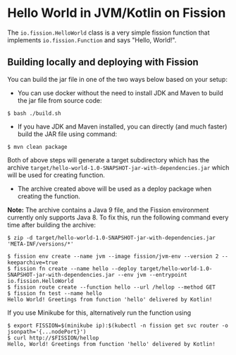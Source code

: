 # Hello World in JVM/Kotlin on Fission

The `io.fission.HelloWorld` class is a very simple fission function that implements `io.fission.Function` and says "Hello, World!".

## Building locally and deploying with Fission

You can build the jar file in one of the two ways below based on your setup:

- You can use docker without the need to install JDK and Maven to build the jar file from source code:

```shell script
$ bash ./build.sh

```
- If you have JDK and Maven installed, you can directly (and much faster) build the JAR file using command:

```shell script
$ mvn clean package
```

Both of above steps will generate a target subdirectory which has the archive `target/hello-world-1.0-SNAPSHOT-jar-with-dependencies.jar` which will be used for creating function.

- The archive created above will be used as a deploy package when creating the function.

**Note:** The archive contains a Java 9 file, and the Fission environment currently only supports Java 8. To fix this,
run the following command every time after building the archive:

```shell script
$ zip -d target/hello-world-1.0-SNAPSHOT-jar-with-dependencies.jar 'META-INF/versions/*'
```

```shell script
$ fission env create --name jvm --image fission/jvm-env --version 2 --keeparchive=true
$ fission fn create --name hello --deploy target/hello-world-1.0-SNAPSHOT-jar-with-dependencies.jar --env jvm --entrypoint io.fission.HelloWorld
$ fission route create --function hello --url /hellop --method GET
$ fission fn test --name hello
Hello World! Greetings from function 'hello' delivered by Kotlin!
```

If you use Minikube for this, alternatively run the function using

```shell script
$ export FISSION=$(minikube ip):$(kubectl -n fission get svc router -o jsonpath='{...nodePort}')
$ curl http://$FISSION/hellop
Hello, World! Greetings from function 'hello' delivered by Kotlin!
```
